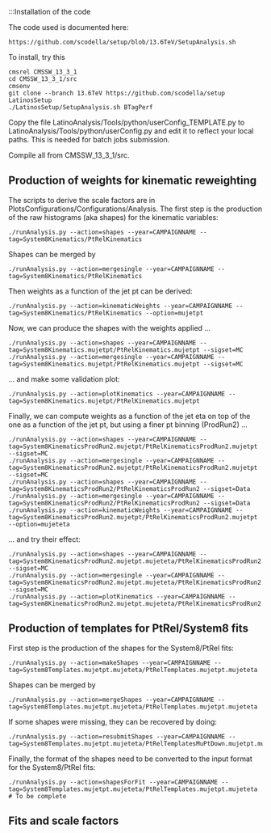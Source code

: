 :::Installation of the code

The code used is documented here:

    https://github.com/scodella/setup/blob/13.6TeV/SetupAnalysis.sh

To install, try this

    cmsrel CMSSW_13_3_1
    cd CMSSW_13_3_1/src
    cmsenv
    git clone --branch 13.6TeV https://github.com/scodella/setup LatinosSetup
    ./LatinosSetup/SetupAnalysis.sh BTagPerf

Copy the file LatinoAnalysis/Tools/python/userConfig_TEMPLATE.py to LatinoAnalysis/Tools/python/userConfig.py and edit it to reflect your local paths. This is needed for batch jobs submission.

Compile all from CMSSW_13_3_1/src.

## Production of weights for kinematic reweighting

The scripts to derive the scale factors are in PlotsConfigurations/Configurations/Analysis. 
The first step is the production of the raw histograms (aka shapes) for the kinematic variables:

    ./runAnalysis.py --action=shapes --year=CAMPAIGNNAME --tag=System8Kinematics/PtRelKinematics

Shapes can be merged by

    ./runAnalysis.py --action=mergesingle --year=CAMPAIGNNAME --tag=System8Kinematics/PtRelKinematics

Then weights as a function of the jet pt can be derived:

    ./runAnalysis.py --action=kinematicWeights --year=CAMPAIGNNAME --tag=System8Kinematics/PtRelKinematics --option=mujetpt

Now, we can produce the shapes with the weights applied ...

    ./runAnalysis.py --action=shapes --year=CAMPAIGNNAME --tag=System8Kinematics.mujetpt/PtRelKinematics.mujetpt --sigset=MC
    ./runAnalysis.py --action=mergesingle --year=CAMPAIGNNAME --tag=System8Kinematics.mujetpt/PtRelKinematics.mujetpt --sigset=MC

... and make some validation plot:

    ./runAnalysis.py --action=plotKinematics --year=CAMPAIGNNAME --tag=System8Kinematics.mujetpt/PtRelKinematics.mujetpt

Finally, we can compute weights as a function of the jet eta on top of the one as a function of the jet pt, but using a finer pt binning (ProdRun2) ...

    ./runAnalysis.py --action=shapes --year=CAMPAIGNNAME --tag=System8KinematicsProdRun2.mujetpt/PtRelKinematicsProdRun2.mujetpt --sigset=MC
    ./runAnalysis.py --action=mergesingle --year=CAMPAIGNNAME --tag=System8KinematicsProdRun2.mujetpt/PtRelKinematicsProdRun2.mujetpt --sigset=MC
    ./runAnalysis.py --action=shapes --year=CAMPAIGNNAME --tag=System8KinematicsProdRun2/PtRelKinematicsProdRun2 --sigset=Data
    ./runAnalysis.py --action=mergesingle --year=CAMPAIGNNAME --tag=System8KinematicsProdRun2/PtRelKinematicsProdRun2 --sigset=Data
    ./runAnalysis.py --action=kinematicWeights --year=CAMPAIGNNAME --tag=System8KinematicsProdRun2.mujetpt/PtRelKinematicsProdRun2.mujetpt --option=mujeteta

... and try their effect:

    ./runAnalysis.py --action=shapes --year=CAMPAIGNNAME --tag=System8KinematicsProdRun2.mujetpt.mujeteta/PtRelKinematicsProdRun2.mujetpt.mujeteta --sigset=MC
    ./runAnalysis.py --action=mergesingle --year=CAMPAIGNNAME --tag=System8KinematicsProdRun2.mujetpt.mujeteta/PtRelKinematicsProdRun2.mujetpt.mujeteta --sigset=MC
    ./runAnalysis.py --action=plotKinematics --year=CAMPAIGNNAME --tag=System8KinematicsProdRun2.mujetpt.mujeteta/PtRelKinematicsProdRun2.mujetpt.mujeteta

## Production of templates for PtRel/System8 fits

First step is the production of the shapes for the System8/PtRel fits:

    ./runAnalysis.py --action=makeShapes --year=CAMPAIGNNAME --tag=System8Templates.mujetpt.mujeteta/PtRelTemplates.mujetpt.mujeteta

Shapes can be merged by

    ./runAnalysis.py --action=mergeShapes --year=CAMPAIGNNAME --tag=System8Templates.mujetpt.mujeteta/PtRelTemplates.mujetpt.mujeteta

If some shapes were missing, they can be recovered by doing:
  
    ./runAnalysis.py --action=resubmitShapes --year=CAMPAIGNNAME --tag=System8Templates.mujetpt.mujeteta/PtRelTemplatesMuPtDown.mujetpt.mujeteta

Finally, the format of the shapes need to be converted to the input format for the System8/PtRel fits: 

    ./runAnalysis.py --action=shapesForFit --year=CAMPAIGNNAME --tag=System8Templates.mujetpt.mujeteta/PtRelTemplates.mujetpt.mujeteta # To be complete

## Fits and scale factors


